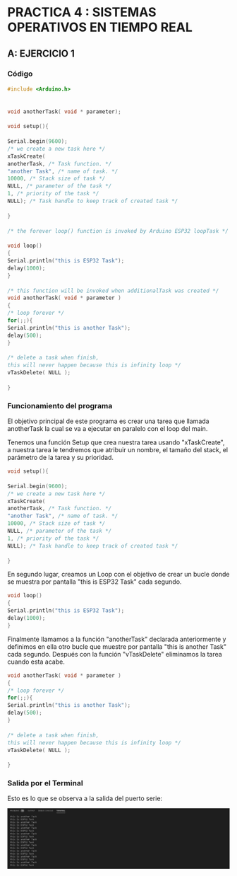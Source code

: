 # PRACTICA 4  : SISTEMAS OPERATIVOS EN TIEMPO REAL

## A: EJERCICIO 1

### Código

```cpp
#include <Arduino.h>


void anotherTask( void * parameter);

void setup(){

Serial.begin(9600);
/* we create a new task here */
xTaskCreate(
anotherTask, /* Task function. */
"another Task", /* name of task. */
10000, /* Stack size of task */
NULL, /* parameter of the task */
1, /* priority of the task */
NULL); /* Task handle to keep track of created task */

}

/* the forever loop() function is invoked by Arduino ESP32 loopTask */

void loop()
{
Serial.println("this is ESP32 Task");
delay(1000);
}

/* this function will be invoked when additionalTask was created */
void anotherTask( void * parameter )
{
/* loop forever */
for(;;){
Serial.println("this is another Task");
delay(500);
}

/* delete a task when finish,
this will never happen because this is infinity loop */
vTaskDelete( NULL );

}
```

### Funcionamiento del programa

El objetivo principal de este programa es crear una tarea que llamada anotherTask la cual se va a ejecutar en paralelo con el loop del main. 

Tenemos una función Setup que crea nuestra tarea usando "xTaskCreate", a nuestra tarea le tendremos que atribuir un nombre, el tamaño del stack, el parámetro de la tarea y su prioridad.

```cpp
void setup(){

Serial.begin(9600);
/* we create a new task here */
xTaskCreate(
anotherTask, /* Task function. */
"another Task", /* name of task. */
10000, /* Stack size of task */
NULL, /* parameter of the task */
1, /* priority of the task */
NULL); /* Task handle to keep track of created task */

}
```

En segundo lugar, creamos un Loop con el objetivo de crear un bucle donde se muestra por pantalla "this is ESP32 Task" cada segundo.

```cpp
void loop()
{
Serial.println("this is ESP32 Task");
delay(1000);
}
```

Finalmente llamamos a la función "anotherTask" declarada anteriormente y definimos en ella otro bucle que  muestre por pantalla "this is another Task" cada segundo. Después con la función "vTaskDelete" eliminamos la tarea cuando esta acabe.

```cpp
void anotherTask( void * parameter )
{
/* loop forever */
for(;;){
Serial.println("this is another Task");
delay(500);
}

/* delete a task when finish,
this will never happen because this is infinity loop */
vTaskDelete( NULL );

}
```

### Salida por el Terminal

Esto es lo que se observa a la salida del puerto serie:

![](IMG5.png)
